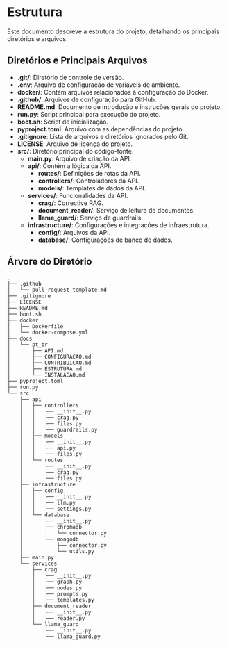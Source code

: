 # Estrutura

Este documento descreve a estrutura do projeto, detalhando os principais diretórios e arquivos.


## Diretórios e Principais Arquivos

- **.git/**: Diretório de controle de versão.
- **.env**: Arquivo de configuração de variáveis de ambiente.
- **docker/**: Contém arquivos relacionados à configuração do Docker.
- **.github/**: Arquivos de configuração para GitHub.
- **README.md**: Documento de introdução e instruções gerais do projeto.
- **run.py**: Script principal para execução do projeto.
- **boot.sh**: Script de inicialização.
- **pyproject.toml**: Arquivo com as dependências do projeto.
- **.gitignore**: Lista de arquivos e diretórios ignorados pelo Git.
- **LICENSE**: Arquivo de licença do projeto.
- **src/**: Diretório principal do código-fonte.
  - **main.py**: Arquivo de criação da API.
  - **api/**: Contém a lógica da API.
    - **routes/**: Definições de rotas da API.
    - **controllers/**: Controladores da API.
    - **models/**: Templates de dados da API.
  - **services/**: Funcionalidades da API.
    - **crag/**: Corrective RAG.
    - **document_reader/**: Serviço de leitura de documentos.
    - **llama_guard/**: Serviço de guardrails.
  - **infrastructure/**: Configurações e integrações de infraestrutura.
    - **config/**: Arquivos da API.
    - **database/**: Configurações de banco de dados.



## Árvore do Diretório

    .
    ├── .github
    │   └── pull_request_template.md
    ├── .gitignore
    ├── LICENSE
    ├── README.md
    ├── boot.sh
    ├── docker
    │   ├── Dockerfile
    │   └── docker-compose.yml
    ├── docs
    │   └── pt_br
    │       ├── API.md
    │       ├── CONFIGURACAO.md
    │       ├── CONTRIBUICAO.md
    │       ├── ESTRUTURA.md
    │       └── INSTALACAO.md
    ├── pyproject.toml
    ├── run.py
    └── src
        ├── api
        │   ├── controllers
        │   │   ├── __init__.py
        │   │   ├── crag.py
        │   │   ├── files.py
        │   │   └── guardrails.py
        │   ├── models
        │   │   ├── __init__.py
        │   │   ├── api.py
        │   │   └── files.py
        │   └── routes
        │       ├── __init__.py
        │       ├── crag.py
        │       └── files.py
        ├── infrastructure
        │   ├── config
        │   │   ├── __init__.py
        │   │   ├── llm.py
        │   │   └── settings.py
        │   └── database
        │       ├── __init__.py
        │       ├── chromadb
        │       │   └── connector.py
        │       └── mongodb
        │           ├── connector.py
        │           └── utils.py
        ├── main.py
        └── services
            ├── crag
            │   ├── __init__.py
            │   ├── graph.py
            │   ├── nodes.py
            │   ├── prompts.py
            │   └── templates.py
            ├── document_reader
            │   ├── __init__.py
            │   └── reader.py
            └── llama_guard
                ├── __init__.py
                └── llama_guard.py

